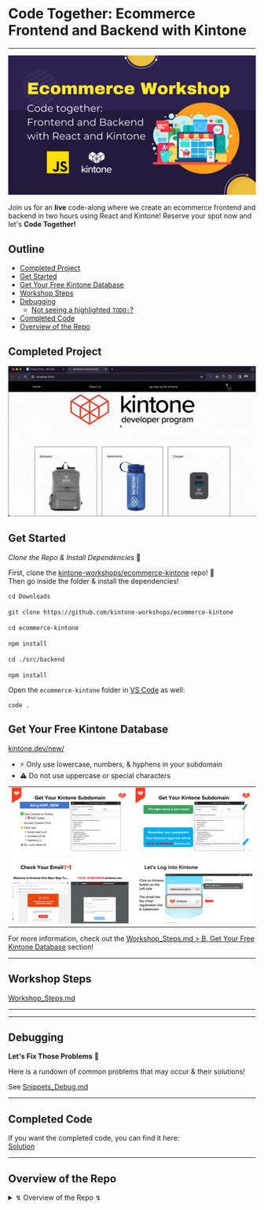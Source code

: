 # Code Together: Ecommerce Frontend and Backend with Kintone

---

![banner.jpg](./docs/img/banner.jpg)

Join us for an **live** code-along where we create an ecommerce frontend and backend in two hours using React and Kintone!
Reserve your spot now and let's **Code Together!**

## Outline <!-- omit in toc -->
* [Completed Project](#completed-project)
* [Get Started](#get-started)
* [Get Your Free Kintone Database](#get-your-free-kintone-database)
* [Workshop Steps](#workshop-steps)
* [Debugging](#debugging)
  * [Not seeing a highlighted `TODO:`?](#not-seeing-a-highlighted-todo)
* [Completed Code](#completed-code)
* [Overview of the Repo](#overview-of-the-repo)

## Completed Project
![demo.gif](./docs/img/demo.gif)

## Get Started
_Clone the Repo & Install Dependencies_ 💪

First, clone the [kintone-workshops/ecommerce-kintone](https://github.com/kintone-workshops/ecommerce-kintone) repo!  🚀  
Then go inside the folder & install the dependencies!

```shell
cd Downloads

git clone https://github.com/kintone-workshops/ecommerce-kintone

cd ecommerce-kintone

npm install

cd ./src/backend

npm install
```

Open the `ecommerce-kintone` folder in [VS Code](https://code.visualstudio.com/docs/getstarted/tips-and-tricks#_command-line) as well:

```shell
code .
```

## Get Your Free Kintone Database

[kintone.dev/new/](http://kintone.dev/new/)
* ⚡ Only use lowercase, numbers, & hyphens in your subdomain
* ⚠ Do not use uppercase or special characters

|                                                                                                               |                                                                                                                                 |
| ------------------------------------------------------------------------------------------------------------- | ------------------------------------------------------------------------------------------------------------------------------- |
| ![Step 1: Fill out the Kintone Developer license sign-up form](./docs/img/common_signup/SignUp-1.png)         | ![Step 2: Email address will be the login name & the subdomain will be your unique link](./docs/img/common_signup/SignUp-2.png) |
| ![Step 3: Check for a "Welcome to Kintone! One More Step To..." email](./docs/img/common_signup/SignUp-3.png) | ![Step 4: Log into Kintone](./docs/img/common_signup/SignUp-4.png)                                                              |

For more information, check out the [Workshop_Steps.md > B. Get Your Free Kintone Database](./docs/Workshop_Steps.md#b-get-your-free-kintone-database) section!

---

## Workshop Steps

[Workshop_Steps.md](./docs/Workshop_Steps.md)

---

---

## Debugging
**Let's Fix Those Problems** 💪

Here is a rundown of common problems that may occur & their solutions!

See [Snippets_Debug.md](./Snippets_Debug.md)

---

## Completed Code
If you want the completed code, you can find it here:  
[Solution](./docs/Solution.md)

---

## Overview of the Repo

<details>
  <summary> ↯ Overview of the Repo ↯ </summary>

| File                                               | Purpose                                                                   | Need to Modify?        |
| -------------------------------------------------- | ------------------------------------------------------------------------- | ---------------------- |
| [package.json](package.json)                       | Project's metadata & scripts for building and uploading the customization |                        |
| [.env.example](.env.example)                       | The template for the .env file                                            |                        |
| [.env](.env)                                       | Holds the Kintone login credential and View ID                            | Yes! - Create it       |
| [src/App.js](src/App.js)                           | The default for React projects. It will handle our front end.             | Yes! Complete the code |
| [src/style.css](src/style.css)                     | Styling for the project can go here                                       |                        |
| [src/backend/server.js](src/backend/server.js)                     | This will handle our store's logic, like checking and decreasing stock etc.            |   Yep! Lot's of coding today.            |
| [docs/Workshop_Steps.md](./docs/Workshop_Steps.md) | Step-by-step guide that we do during the workshop                         |                        |

</details>
